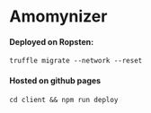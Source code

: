 # Amomynizer

#### Deployed on Ropsten:

`truffle migrate --network --reset`

#### Hosted on github pages

`cd client && npm run deploy`

